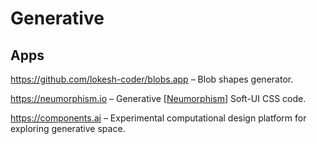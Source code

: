 # Generative

## Apps

https://github.com/lokesh-coder/blobs.app – Blob shapes generator.

https://neumorphism.io – Generative [[Neumorphism]] Soft-UI CSS code.

https://components.ai – Experimental computational design platform for exploring generative space.

[//begin]: # "Autogenerated link references for markdown compatibility"
[Neumorphism]: neumorphism "Neumorphism"
[//end]: # "Autogenerated link references"